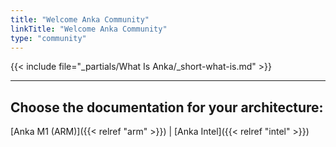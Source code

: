 ```yaml
---
title: "Welcome Anka Community"
linkTitle: "Welcome Anka Community"
type: "community"
---
```


{{< include file="_partials/What Is Anka/_short-what-is.md" >}}

---
## Choose the documentation for your architecture:
[Anka M1 (ARM)]({{< relref "arm" >}}) | [Anka Intel]({{< relref "intel" >}})